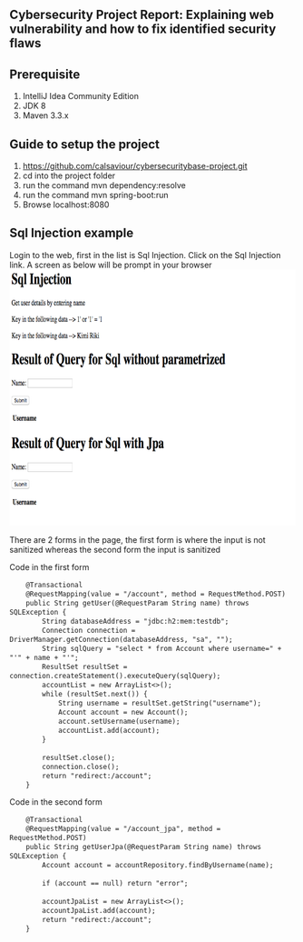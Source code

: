 Cybersecurity Project Report: Explaining web vulnerability and how to fix identified security flaws
------

## Prerequisite

1. IntelliJ Idea Community Edition
2. JDK 8
3. Maven 3.3.x

## Guide to setup the project
1. https://github.com/calsaviour/cybersecuritybase-project.git
2. cd into the project folder
3. run the command mvn dependency:resolve
4. run the command mvn spring-boot:run
4. Browse localhost:8080


## Sql Injection example
Login to the web, first in the list is Sql Injection. Click on the Sql Injection link.
A screen as below will be prompt in your browser
<img src="images/01.sql-injection.png" height="450">

There are 2 forms in the page, the first form is where the input is not sanitized whereas the second form the input is sanitized


Code in the first form
```
    @Transactional
    @RequestMapping(value = "/account", method = RequestMethod.POST)
    public String getUser(@RequestParam String name) throws SQLException {
        String databaseAddress = "jdbc:h2:mem:testdb";
        Connection connection = DriverManager.getConnection(databaseAddress, "sa", "");
        String sqlQuery = "select * from Account where username=" + "'" + name + "'";
        ResultSet resultSet = connection.createStatement().executeQuery(sqlQuery);
        accountList = new ArrayList<>();
        while (resultSet.next()) {
            String username = resultSet.getString("username");
            Account account = new Account();
            account.setUsername(username);
            accountList.add(account);
        }

        resultSet.close();
        connection.close();
        return "redirect:/account";
    }

```

Code in the second form
```
    @Transactional
    @RequestMapping(value = "/account_jpa", method = RequestMethod.POST)
    public String getUserJpa(@RequestParam String name) throws SQLException {
        Account account = accountRepository.findByUsername(name);

        if (account == null) return "error";

        accountJpaList = new ArrayList<>();
        accountJpaList.add(account);
        return "redirect:/account";
    }

```

